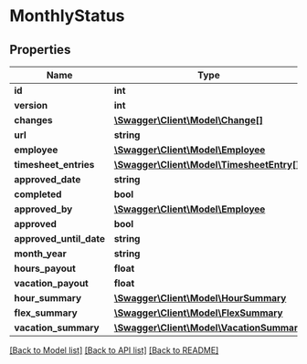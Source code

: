# MonthlyStatus

## Properties
Name | Type | Description | Notes
------------ | ------------- | ------------- | -------------
**id** | **int** |  | [optional] 
**version** | **int** |  | [optional] 
**changes** | [**\Swagger\Client\Model\Change[]**](Change.md) |  | [optional] 
**url** | **string** |  | [optional] 
**employee** | [**\Swagger\Client\Model\Employee**](Employee.md) |  | [optional] 
**timesheet_entries** | [**\Swagger\Client\Model\TimesheetEntry[]**](TimesheetEntry.md) |  | [optional] 
**approved_date** | **string** |  | [optional] 
**completed** | **bool** |  | [optional] 
**approved_by** | [**\Swagger\Client\Model\Employee**](Employee.md) |  | [optional] 
**approved** | **bool** |  | [optional] 
**approved_until_date** | **string** |  | [optional] 
**month_year** | **string** |  | [optional] 
**hours_payout** | **float** |  | [optional] 
**vacation_payout** | **float** |  | [optional] 
**hour_summary** | [**\Swagger\Client\Model\HourSummary**](HourSummary.md) |  | [optional] 
**flex_summary** | [**\Swagger\Client\Model\FlexSummary**](FlexSummary.md) |  | [optional] 
**vacation_summary** | [**\Swagger\Client\Model\VacationSummary**](VacationSummary.md) |  | [optional] 

[[Back to Model list]](../README.md#documentation-for-models) [[Back to API list]](../README.md#documentation-for-api-endpoints) [[Back to README]](../README.md)


